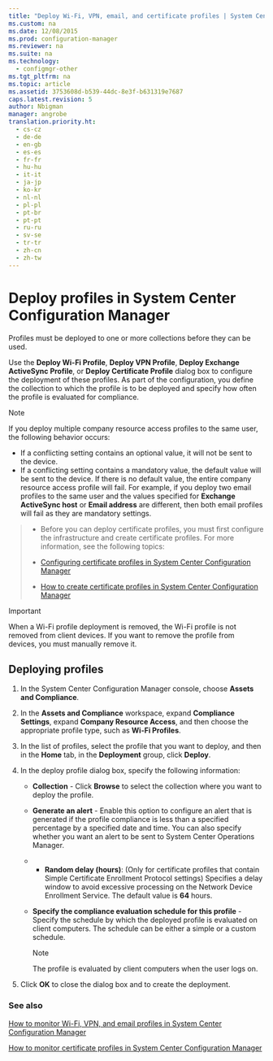 ```yaml
---
title: "Deploy Wi-Fi, VPN, email, and certificate profiles | System Center Configuration Manager"
ms.custom: na
ms.date: 12/08/2015
ms.prod: configuration-manager
ms.reviewer: na
ms.suite: na
ms.technology: 
  - configmgr-other
ms.tgt_pltfrm: na
ms.topic: article
ms.assetid: 3753608d-b539-44dc-8e3f-b631319e7687
caps.latest.revision: 5
author: Nbigmanmanager: angrobe
translation.priority.ht: 
  - cs-cz
  - de-de
  - en-gb
  - es-es
  - fr-fr
  - hu-hu
  - it-it
  - ja-jp
  - ko-kr
  - nl-nl
  - pl-pl
  - pt-br
  - pt-pt
  - ru-ru
  - sv-se
  - tr-tr
  - zh-cn
  - zh-tw
---
```

# Deploy profiles in System Center Configuration Manager
Profiles must be deployed to one or more collections before they can be used.  
  
 Use the **Deploy Wi-Fi Profile**, **Deploy VPN Profile**, **Deploy Exchange ActiveSync Profile**, or **Deploy Certificate Profile** dialog box to configure the deployment of these profiles. As part of the configuration, you define the collection to which the  profile is to be deployed and specify how often the profile is evaluated for compliance.  
  
> [!NOTE]  
>  If you deploy multiple company resource access profiles to the same user, the following behavior occurs:  
>   
>  -   If a conflicting setting contains an optional value, it will not be sent to the device.  
> -   If a conflicting setting contains a mandatory value, the default value will be sent to the device. If there is no default value, the entire company resource access profile will fail. For example, if you deploy two email profiles to the same user and the values specified for **Exchange ActiveSync host** or **Email address** are different, then both email profiles will fail as they are mandatory settings.  
  
> -   Before you can deploy certificate profiles, you must first configure the infrastructure and create certificate profiles. For more information, see the following topics:  
>   
>  -   [Configuring certificate profiles in System Center Configuration Manager](../../protect/deploy-use/configuring-certificate-profiles.md)  
> -   [How to create certificate profiles in System Center Configuration Manager](../../protect/deploy-use/create-certificate-profiles.md)    
  
> [!IMPORTANT]  
>  When a Wi-Fi profile deployment is removed, the Wi-Fi profile is not removed from client devices. If you want to remove the profile from devices, you must manually remove it. 
>   
  
## Deploying  profiles  
  

1.  In the System Center Configuration Manager console, choose **Assets and Compliance**.  
  
2.  In the **Assets and Compliance** workspace, expand **Compliance Settings**, expand **Company Resource Access**, and then choose the appropriate profile type, such as **Wi-Fi Profiles**.  
  
3.  In the list of profiles, select the profile that you want to deploy, and then in the **Home** tab, in the **Deployment** group, click **Deploy**.  
  
4.  In the deploy profile dialog box, specify the following information:  
  
    -   **Collection** - Click **Browse** to select the collection where you want to deploy the profile.  
  
    -   **Generate an alert** - Enable this option to configure an alert that is generated if the profile compliance is less than a specified percentage by a specified date and time. You can also specify whether you want an alert to be sent to System Center Operations Manager.  
    
	-   -   **Random delay (hours)**: (Only for certificate profiles that contain Simple Certificate Enrollment Protocol settings) Specifies a delay window to avoid excessive processing on the Network Device Enrollment Service. The default value is **64** hours.  
  
    -   **Specify the compliance evaluation schedule for this <type> profile** - Specify the schedule by which the deployed profile is evaluated on client computers. The schedule can be either a simple or a custom schedule.  
  
        > [!NOTE]  
        >  The profile is evaluated by client computers when the user logs on.  
  
5.  Click **OK** to close the dialog box and to create the deployment. 
  
### See also  

[How to monitor Wi-Fi, VPN, and email profiles in System Center Configuration Manager](../../protect/deploy-use/monitor-wifi-vpn-email-profiles.md)

[How to monitor certificate profiles in System Center Configuration Manager](../../protect/deploy-use/monitor-certificate-profiles.md)